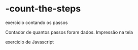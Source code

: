 # -count-the-steps
exercicio contando os passos 

Contador de quantos passos foram dados.
Impressão na tela

exercicio de Javascript
